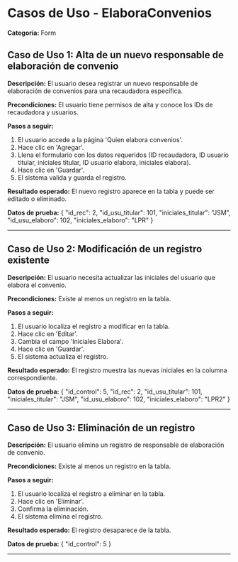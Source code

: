 # Casos de Uso - ElaboraConvenios

**Categoría:** Form

## Caso de Uso 1: Alta de un nuevo responsable de elaboración de convenio

**Descripción:** El usuario desea registrar un nuevo responsable de elaboración de convenios para una recaudadora específica.

**Precondiciones:**
El usuario tiene permisos de alta y conoce los IDs de recaudadora y usuarios.

**Pasos a seguir:**
1. El usuario accede a la página 'Quien elabora convenios'.
2. Hace clic en 'Agregar'.
3. Llena el formulario con los datos requeridos (ID recaudadora, ID usuario titular, iniciales titular, ID usuario elabora, iniciales elabora).
4. Hace clic en 'Guardar'.
5. El sistema valida y guarda el registro.

**Resultado esperado:**
El nuevo registro aparece en la tabla y puede ser editado o eliminado.

**Datos de prueba:**
{
  "id_rec": 2,
  "id_usu_titular": 101,
  "iniciales_titular": "JSM",
  "id_usu_elaboro": 102,
  "iniciales_elaboro": "LPR"
}

---

## Caso de Uso 2: Modificación de un registro existente

**Descripción:** El usuario necesita actualizar las iniciales del usuario que elabora el convenio.

**Precondiciones:**
Existe al menos un registro en la tabla.

**Pasos a seguir:**
1. El usuario localiza el registro a modificar en la tabla.
2. Hace clic en 'Editar'.
3. Cambia el campo 'Iniciales Elabora'.
4. Hace clic en 'Guardar'.
5. El sistema actualiza el registro.

**Resultado esperado:**
El registro muestra las nuevas iniciales en la columna correspondiente.

**Datos de prueba:**
{
  "id_control": 5,
  "id_rec": 2,
  "id_usu_titular": 101,
  "iniciales_titular": "JSM",
  "id_usu_elaboro": 102,
  "iniciales_elaboro": "LPR2"
}

---

## Caso de Uso 3: Eliminación de un registro

**Descripción:** El usuario elimina un registro de responsable de elaboración de convenio.

**Precondiciones:**
Existe al menos un registro en la tabla.

**Pasos a seguir:**
1. El usuario localiza el registro a eliminar en la tabla.
2. Hace clic en 'Eliminar'.
3. Confirma la eliminación.
4. El sistema elimina el registro.

**Resultado esperado:**
El registro desaparece de la tabla.

**Datos de prueba:**
{
  "id_control": 5
}

---

